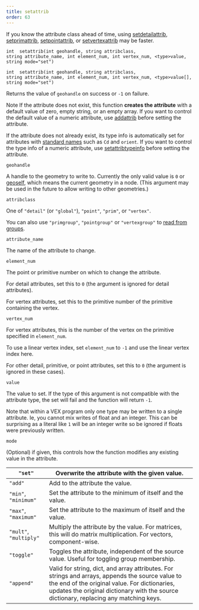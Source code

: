 ```yaml
---
title: setattrib
order: 63
---
```

If you know the attribute class ahead of time, using [setdetailattrib](/en/houdini-vex/attributes-and-intrinsics/setdetailattrib "Sets a detail attribute in a geometry."), [setprimattrib](/en/houdini-vex/attributes-and-intrinsics/setprimattrib "Sets a primitive attribute in a geometry."), [setpointattrib](/en/houdini-vex/attributes-and-intrinsics/setpointattrib "Sets a point attribute in a geometry."), or [setvertexattrib](/en/houdini-vex/attributes-and-intrinsics/setvertexattrib "Sets a vertex attribute in a geometry.") may be faster.

`int  setattrib(int geohandle, string attribclass, string attribute_name, int element_num, int vertex_num, <type>value, string mode="set")`

`int  setattrib(int geohandle, string attribclass, string attribute_name, int element_num, int vertex_num, <type>value[], string mode="set")`

Returns the value of `geohandle` on success or `-1` on failure.

Note
If the attribute does not exist, this function **creates the attribute** with a default value of zero, empty string, or an empty array.
If you want to control the default value of a numeric attribute, use [addattrib](/en/houdini-vex/attributes-and-intrinsics/addattrib "Adds an attribute to a geometry.") before setting the attribute.

If the attribute does not already exist, its type info is automatically set for attributes with [standard names](/en/houdini-vex/snippets.html#known) such as `Cd` and `orient`.
If you want to control the type info of a numeric attribute, use [setattribtypeinfo](/en/houdini-vex/attributes-and-intrinsics/setattribtypeinfo "Sets the meaning of an attribute in geometry.") before setting the attribute.

`geohandle`

A handle to the geometry to write to. Currently the only valid value is `0` or [geoself](/en/houdini-vex/geometry/geoself "Returns a handle to the current geometry."), which means the current geometry in a node. (This argument may be used in the future to allow writing to other geometries.)

`attribclass`

One of `"detail"` (or `"global"`), `"point"`, `"prim"`, or `"vertex"`.

You can also use `"primgroup"`, `"pointgroup"` or `"vertexgroup"` to [read from groups](../groups.html "You can read the contents of primitive/point/vertex groups in VEX as if they were attributes.").

`attribute_name`

The name of the attribute to change.

`element_num`

The point or primitive number on which to change the attribute.

For detail attributes, set this to `0` (the argument is ignored for detail attributes).

For vertex attributes, set this to the primitive number of the primitive containing the vertex.

`vertex_num`

For vertex attributes, this is the number of the vertex on the primitive specified in `element_num`.

To use a linear vertex index, set `element_num` to `-1` and use the linear vertex index here.

For other detail, primitive, or point attributes, set this to `0` (the argument is ignored in these cases).

`value`

The value to set. If the type of this argument is not compatible with the attribute type, the set will fail and the function will return `-1`.

Note that within a VEX program only one type may be written to a single attribute. Ie, you cannot mix writes of float and an integer. This can be surprising as a literal like `1` will be an integer write so be ignored if floats were previously written.

`mode`

(Optional) if given, this controls how the function modifies any existing value in the attribute.

| `"set"` | Overwrite the attribute with the given value. |
| --- | --- |
| `"add"` | Add to the attribute the value. |
| `"min"`, `"minimum"` | Set the attribute to the minimum of itself and the value. |
| `"max"`, `"maximum"` | Set the attribute to the maximum of itself and the value. |
| `"mult"`, `"multiply"` | Multiply the attribute by the value. For matrices, this will do matrix multiplication. For vectors, component-wise. |
| `"toggle"` | Toggles the attribute, independent of the source value. Useful for toggling group membership. |
| `"append"` | Valid for string, dict, and array attributes. For strings and  arrays, appends the source value to the end of the original  value. For dictionaries, updates the original dictionary with  the source dictionary, replacing any matching keys. |
